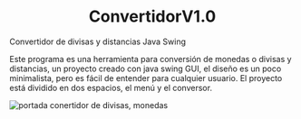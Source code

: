 
<h1 align="center"> ConvertidorV1.0 </h1>

Convertidor de divisas y distancias Java Swing

Este programa es una herramienta para conversión de monedas o divisas y distancias, un proyecto creado con java swing GUI, el diseño es un poco minimalista, pero es fácil de entender para cualquier usuario. El proyecto está dividido en dos espacios, el menú y el conversor.



![portada conertidor de divisas, monedas](https://user-images.githubusercontent.com/119778250/233264087-15912213-4fb4-4189-9011-bf74c13b7d46.png)

